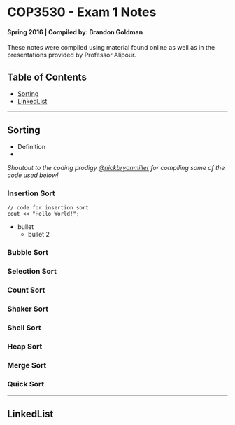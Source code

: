 # COP3530 - Exam 1 Notes
#### Spring 2016 | Compiled by: Brandon Goldman

These notes were compiled using material found online as well as in the presentations provided by Professor Alipour.

## Table of Contents

* [Sorting](#sorting)
* [LinkedList](#linkedlist)

---

## Sorting

* Definition
* 

*Shoutout to the coding prodigy [@nickbryanmiller](https://github.com/nickbryanmiller/DataStructuresAndAlgorithms/blob/master/Sorting%20Algorithms/SortingAlgorithms.cpp) for compiling some of the code used below!*
	
### Insertion Sort
```
// code for insertion sort
cout << "Hello World!";
```
* bullet
  * bullet 2

### Bubble Sort
### Selection Sort
### Count Sort
### Shaker Sort
### Shell Sort
### Heap Sort
### Merge Sort
### Quick Sort

---

## LinkedList

